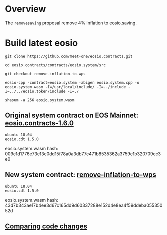 # Overview

The `removesaving` proposal remove 4% inflation to eosio.saving.


# Build latest eosio


```shell
git clone https://github.com/meet-one/eosio.contracts.git

cd eosio.contracts/contracts/eosio.system/src

git checkout remove-inflation-to-wps

eosio-cpp -contract=eosio.system -abigen eosio.system.cpp -o eosio.system.wasm -I=/usr/local/include/ -I=../include -I=../../eosio.token/include -I=./

shasum -a 256 eosio.system.wasm
```


## Original system contract on EOS Mainnet: [eosio.contracts-1.6.0](https://github.com/EOSIO/eosio.contracts/tree/v1.6.0)

```
ubuntu 18.04
eosio.cdt 1.5.0
```

eosio.system.wasm hash: 009c1d1776e73e13c0dd15f78a0a3db77c471b8535362a3759e1b320709ec3e0

## New system contract: [remove-inflation-to-wps](https://github.com/meet-one/eosio.contracts/tree/remove-inflation-to-wps)

```
ubuntu 18.04
eosio.cdt 1.5.0
```

eosio.system.wasm hash: 43d7b343ae17b4ee3d67c165dd9d60337288e152d4e8ea4f59ddeba05535052d

## [Comparing code changes](https://github.com/meet-one/eosio.contracts/compare/v1.6.0...meet-one:remove-inflation-to-wps?diff=unified)